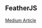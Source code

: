 ## FeatherJS

[Medium Article](https://blog.feathersjs.com/introducing-feathers-4-a-framework-for-real-time-apps-and-rest-apis-afff3819055b)